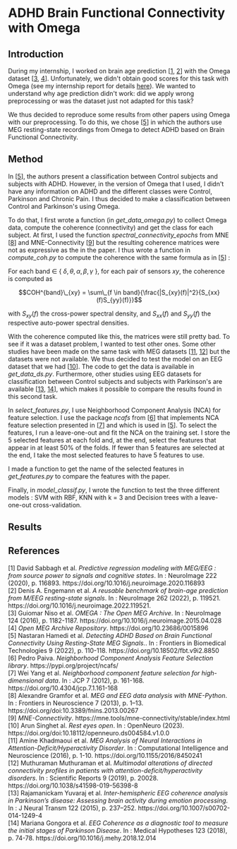 # ADHD Brain Functional Connectivity with Omega

## Introduction

During my internship, I worked on brain age prediction \[[1](#brain-age1), [2](#brain-age2)\] with the Omega dataset \[[3](#omega-paper), [4](#omega-data)\]. Unfortunately, we didn't obtain good scores for this task with Omega (see my internship report for details [here]()). We wanted to understand why age prediction didn't work: did we apply wrong preprocessing or was the dataset just not adapted for this task?

We thus decided to reproduce some results from other papers using Omega with our preprocessing. To do this, we chose \[[5](#adhd-connectivity)\] in which the authors use MEG resting-state recordings from Omega to detect ADHD based on Brain Functional Connectivity.

## Method

In \[[5](#adhd-connectivity)\], the authors present a classification between Control subjects and subjects with ADHD. However, in the version of Omega that I used, I didn't have any information on ADHD and the different classes were Control, Parkinson and Chronic Pain. I thus decided to make a classification between Control and Parkinson's using Omega.

To do that, I first wrote a function (in *get_data_omega.py*) to collect Omega data, compute the coherence (connectivity) and get the class for each subject. At first, I used the function *spectral_connectivity_epochs* from MNE \[[8](#mne)\] and MNE-Connectivity \[[9](#mne-connectivity)\] but the resulting coherence matrices were not as expressive as the in the paper. I thus wrote a function in *compute_coh.py* to compute the coherence with the same formula as in \[[5](#adhd-connectivity)\] :

For each band $\in$ { $\delta, \theta, \alpha, \beta, \gamma$ }, for each pair of sensors $xy$, the coherence is computed as

$$COH^{band}\_{xy} = \sum\_{f \in band}{\frac{|S_{xy}(f)|^2}{S_{xx}(f)S_{yy}(f)}}$$

with $S_{xy}(f)$ the cross-power spectral density, and $S_{xx}(f)$ and $S_{yy}(f)$ the respective auto-power spectral densities.

With the coherence computed like this, the matrices were still pretty bad. To see if it was a dataset problem, I wanted to test other ones. Some other studies have been made on the same task with MEG datasets \[[11](#conn), [12](#conn2)\] but the datasets were not available. We thus decided to test the model on an EEG dataset that we had \[[10](#ds)\]. The code to get the data is available in *get_data_ds.py*. Furthermore, other studies using EEG datasets for classification between Control subjects and subjects with Parkinson's are available \[[13](#eeg), [14](#eeg2)\], which makes it possible to compare the results found in this second task.

In *select_features.py*, I use Neighborhood Component Analysis (NCA) for feature selection. I use the package *ncafs* from \[[6](#ncafs)\] that implements NCA feature selection presented in \[[7](#nca)\] and which is used in \[[5](#adhd-connectivity)\]. To select the features, I run a leave-one-out and fit the NCA on the training set. I store the 5 selected features at each fold and, at the end, select the features that appear in at least 50% of the folds. If fewer than 5 features are selected at the end, I take the most selected features to have 5 features to use.

I made a function to get the name of the selected features in *get_features.py* to compare the features with the paper.

Finally, in *model_classif.py*, I wrote the function to test the three different models : SVM with RBF, KNN with k = 3 and Decision trees with a leave-one-out cross-validation.

## Results



## References

<div id="brain-age1">[1] David Sabbagh et al. <em>Predictive regression modeling with MEG/EEG : from source power to signals and cognitive states</em>. In : NeuroImage 222 (2020), p. 116893. https://doi.org/10.1016/j.neuroimage.2020.116893</div>

<div id="brain-age2">[2] Denis A. Engemann et al. <em>A reusable benchmark of brain-age prediction from M/EEG resting-state signals</em>. In : NeuroImage 262 (2022), p. 119521. https://doi.org/10.1016/j.neuroimage.2022.119521.</div>

<div id="omega-paper">[3] Guiomar Niso et al. <em>OMEGA : The Open MEG Archive</em>. In : NeuroImage 124 (2016), p. 1182-1187. https://doi.org/10.1016/j.neuroimage.2015.04.028</div> 

<div id="omega-data">[4] <em>Open MEG Archive Repository</em>. https://doi.org/10.23686/0015896</div>

<div id="adhd-connectivity">[5] Nastaran Hamedi et al. <em>Detecting ADHD Based on Brain Functional Connectivity Using Resting-State MEG Signals.</em>. In : Frontiers in Biomedical Technologies 9 (2022), p. 110-118. https://doi.org/10.18502/fbt.v9i2.8850</div>

<div id="ncafs">[6] Pedro Paiva. <em>Neighborhood Component Analysis Feature Selection library</em>. https://pypi.org/project/ncafs/</div>

<div id="nca">[7] Wei Yang et al. <em>Neighborhood component feature selection for high-dimensional data</em>. In : JCP 7 (2012), p. 161-168. https://doi.org/10.4304/jcp.7.1.161-168</div>

<div id="mne">[8] Alexandre Gramfor et al. <em>MEG and EEG data analysis with MNE-Python</em>. In : Frontiers in Neuroscience 7 (2013), p. 1–13. https://doi.org/doi:10.3389/fnins.2013.00267</div>

<div id="mne-connectivity">[9] <em>MNE-Connectivity</em>. https://mne.tools/mne-connectivity/stable/index.html</div>

<div id="ds">[10] Arun Singhet al. <em>Rest eyes open</em>. In : OpenNeuro (2023). https://doi.org/doi:10.18112/openneuro.ds004584.v1.0.0</div>

<div id="conn">[11] Amine Khadmaoui et al. <em>MEG Analysis of Neural Interactions in Attention-Deficit/Hyperactivity Disorder</em>. In : Computational Intelligence and Neuroscience (2016), p. 1-10. https://doi.org/10.1155/2016/8450241</div>

<div id="conn2">[12] Muthuraman Muthuraman et al. <em>Multimodal alterations of directed connectivity profiles in patients with attention-deficit/hyperactivity disorders</em>. In : Scientific Reports 9 (2019), p. 20028. https://doi.org/10.1038/s41598-019-56398-8</div>

<div id="eeg">[13] Rajamanickam Yuvaraj et al. <em>Inter-hemispheric EEG coherence analysis in Parkinson’s disease: Assessing brain activity during emotion processing</em>. In : J Neural Transm 122 (2015), p. 237–252. https://doi.org/10.1007/s00702-014-1249-4</div>

<div id="eeg2">[14] Mariana Gongora et al. <em>EEG Coherence as a diagnostic tool to measure the initial stages of Parkinson Disease</em>. In : Medical Hypotheses 123 (2018), p. 74-78. https://doi.org/10.1016/j.mehy.2018.12.014</div>

